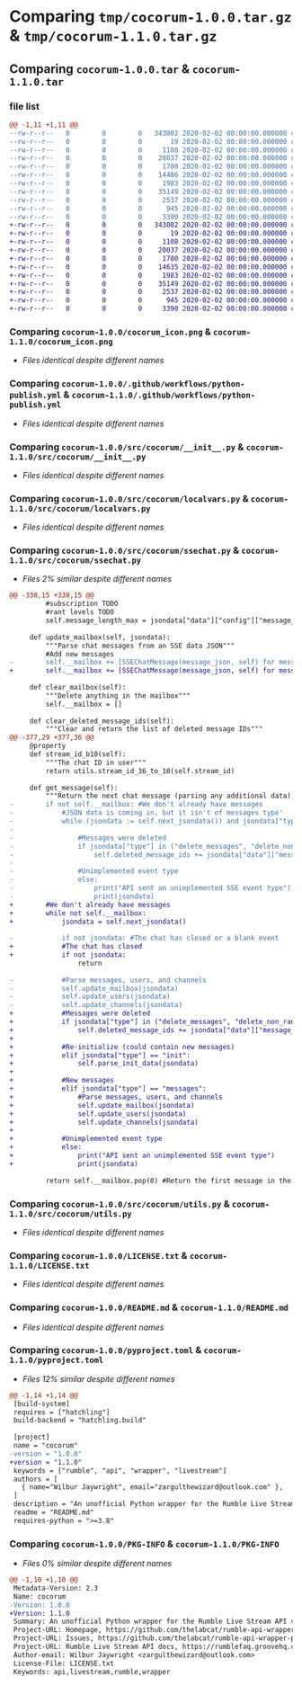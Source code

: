 # Comparing `tmp/cocorum-1.0.0.tar.gz` & `tmp/cocorum-1.1.0.tar.gz`

## Comparing `cocorum-1.0.0.tar` & `cocorum-1.1.0.tar`

### file list

```diff
@@ -1,11 +1,11 @@
--rw-r--r--   0        0        0   343002 2020-02-02 00:00:00.000000 cocorum-1.0.0/cocorum_icon.png
--rw-r--r--   0        0        0       19 2020-02-02 00:00:00.000000 cocorum-1.0.0/requirements.txt
--rw-r--r--   0        0        0     1108 2020-02-02 00:00:00.000000 cocorum-1.0.0/.github/workflows/python-publish.yml
--rw-r--r--   0        0        0    20037 2020-02-02 00:00:00.000000 cocorum-1.0.0/src/cocorum/__init__.py
--rw-r--r--   0        0        0     1700 2020-02-02 00:00:00.000000 cocorum-1.0.0/src/cocorum/localvars.py
--rw-r--r--   0        0        0    14486 2020-02-02 00:00:00.000000 cocorum-1.0.0/src/cocorum/ssechat.py
--rw-r--r--   0        0        0     1983 2020-02-02 00:00:00.000000 cocorum-1.0.0/src/cocorum/utils.py
--rw-r--r--   0        0        0    35149 2020-02-02 00:00:00.000000 cocorum-1.0.0/LICENSE.txt
--rw-r--r--   0        0        0     2537 2020-02-02 00:00:00.000000 cocorum-1.0.0/README.md
--rw-r--r--   0        0        0      945 2020-02-02 00:00:00.000000 cocorum-1.0.0/pyproject.toml
--rw-r--r--   0        0        0     3390 2020-02-02 00:00:00.000000 cocorum-1.0.0/PKG-INFO
+-rw-r--r--   0        0        0   343002 2020-02-02 00:00:00.000000 cocorum-1.1.0/cocorum_icon.png
+-rw-r--r--   0        0        0       19 2020-02-02 00:00:00.000000 cocorum-1.1.0/requirements.txt
+-rw-r--r--   0        0        0     1108 2020-02-02 00:00:00.000000 cocorum-1.1.0/.github/workflows/python-publish.yml
+-rw-r--r--   0        0        0    20037 2020-02-02 00:00:00.000000 cocorum-1.1.0/src/cocorum/__init__.py
+-rw-r--r--   0        0        0     1700 2020-02-02 00:00:00.000000 cocorum-1.1.0/src/cocorum/localvars.py
+-rw-r--r--   0        0        0    14635 2020-02-02 00:00:00.000000 cocorum-1.1.0/src/cocorum/ssechat.py
+-rw-r--r--   0        0        0     1983 2020-02-02 00:00:00.000000 cocorum-1.1.0/src/cocorum/utils.py
+-rw-r--r--   0        0        0    35149 2020-02-02 00:00:00.000000 cocorum-1.1.0/LICENSE.txt
+-rw-r--r--   0        0        0     2537 2020-02-02 00:00:00.000000 cocorum-1.1.0/README.md
+-rw-r--r--   0        0        0      945 2020-02-02 00:00:00.000000 cocorum-1.1.0/pyproject.toml
+-rw-r--r--   0        0        0     3390 2020-02-02 00:00:00.000000 cocorum-1.1.0/PKG-INFO
```

### Comparing `cocorum-1.0.0/cocorum_icon.png` & `cocorum-1.1.0/cocorum_icon.png`

 * *Files identical despite different names*

### Comparing `cocorum-1.0.0/.github/workflows/python-publish.yml` & `cocorum-1.1.0/.github/workflows/python-publish.yml`

 * *Files identical despite different names*

### Comparing `cocorum-1.0.0/src/cocorum/__init__.py` & `cocorum-1.1.0/src/cocorum/__init__.py`

 * *Files identical despite different names*

### Comparing `cocorum-1.0.0/src/cocorum/localvars.py` & `cocorum-1.1.0/src/cocorum/localvars.py`

 * *Files identical despite different names*

### Comparing `cocorum-1.0.0/src/cocorum/ssechat.py` & `cocorum-1.1.0/src/cocorum/ssechat.py`

 * *Files 2% similar despite different names*

```diff
@@ -338,15 +338,15 @@
         #subscription TODO
         #rant levels TODO
         self.message_length_max = jsondata["data"]["config"]["message_length_max"]
 
     def update_mailbox(self, jsondata):
         """Parse chat messages from an SSE data JSON"""
         #Add new messages
-        self.__mailbox += [SSEChatMessage(message_json, self) for message_json in jsondata["data"]["messages"]]
+        self.__mailbox += [SSEChatMessage(message_json, self) for message_json in jsondata["data"]["messages"] if message_json["id"] not in self.__mailbox]
 
     def clear_mailbox(self):
         """Delete anything in the mailbox"""
         self.__mailbox = []
 
     def clear_deleted_message_ids(self):
         """Clear and return the list of deleted message IDs"""
@@ -377,29 +377,36 @@
     @property
     def stream_id_b10(self):
         """The chat ID in user"""
         return utils.stream_id_36_to_10(self.stream_id)
 
     def get_message(self):
         """Return the next chat message (parsing any additional data), waits for it to come in, returns None if chat closed"""
-        if not self.__mailbox: #We don't already have messages
-            #JSON data is coming in, but it isn't of messages type'
-            while (jsondata := self.next_jsondata()) and jsondata["type"] != "messages":
-
-                #Messages were deleted
-                if jsondata["type"] in ("delete_messages", "delete_non_rant_messages"):
-                    self.deleted_message_ids += jsondata["data"]["message_ids"]
-
-                #Unimplemented event type
-                else:
-                    print("API sent an unimplemented SSE event type")
-                    print(jsondata)
+        #We don't already have messages
+        while not self.__mailbox:
+            jsondata = self.next_jsondata()
 
-            if not jsondata: #The chat has closed or a blank event
+            #The chat has closed
+            if not jsondata:
                 return
 
-            #Parse messages, users, and channels
-            self.update_mailbox(jsondata)
-            self.update_users(jsondata)
-            self.update_channels(jsondata)
+            #Messages were deleted
+            if jsondata["type"] in ("delete_messages", "delete_non_rant_messages"):
+                self.deleted_message_ids += jsondata["data"]["message_ids"]
+
+            #Re-initialize (could contain new messages)
+            elif jsondata["type"] == "init":
+                self.parse_init_data(jsondata)
+
+            #New messages
+            elif jsondata["type"] == "messages":
+                #Parse messages, users, and channels
+                self.update_mailbox(jsondata)
+                self.update_users(jsondata)
+                self.update_channels(jsondata)
+
+            #Unimplemented event type
+            else:
+                print("API sent an unimplemented SSE event type")
+                print(jsondata)
 
         return self.__mailbox.pop(0) #Return the first message in the mailbox, and then remove it from there
```

### Comparing `cocorum-1.0.0/src/cocorum/utils.py` & `cocorum-1.1.0/src/cocorum/utils.py`

 * *Files identical despite different names*

### Comparing `cocorum-1.0.0/LICENSE.txt` & `cocorum-1.1.0/LICENSE.txt`

 * *Files identical despite different names*

### Comparing `cocorum-1.0.0/README.md` & `cocorum-1.1.0/README.md`

 * *Files identical despite different names*

### Comparing `cocorum-1.0.0/pyproject.toml` & `cocorum-1.1.0/pyproject.toml`

 * *Files 12% similar despite different names*

```diff
@@ -1,14 +1,14 @@
 [build-system]
 requires = ["hatchling"]
 build-backend = "hatchling.build"
 
 [project]
 name = "cocorum"
-version = "1.0.0"
+version = "1.1.0"
 keywords = ["rumble", "api", "wrapper", "livestream"]
 authors = [
   { name="Wilbur Jaywright", email="zargulthewizard@outlook.com" },
 ]
 description = "An unofficial Python wrapper for the Rumble Live Stream API v1.0 (beta)"
 readme = "README.md"
 requires-python = ">=3.8"
```

### Comparing `cocorum-1.0.0/PKG-INFO` & `cocorum-1.1.0/PKG-INFO`

 * *Files 0% similar despite different names*

```diff
@@ -1,10 +1,10 @@
 Metadata-Version: 2.3
 Name: cocorum
-Version: 1.0.0
+Version: 1.1.0
 Summary: An unofficial Python wrapper for the Rumble Live Stream API v1.0 (beta)
 Project-URL: Homepage, https://github.com/thelabcat/rumble-api-wrapper-py
 Project-URL: Issues, https://github.com/thelabcat/rumble-api-wrapper-py/issues
 Project-URL: Rumble Live Stream API docs, https://rumblefaq.groovehq.com/help/how-to-use-rumble-s-live-stream-api
 Author-email: Wilbur Jaywright <zargulthewizard@outlook.com>
 License-File: LICENSE.txt
 Keywords: api,livestream,rumble,wrapper
```


